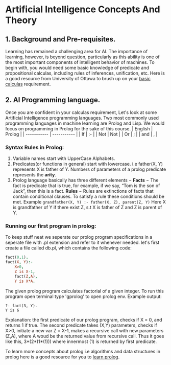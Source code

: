 # Artificial Intelligence Concepts And Theory
## 1. Background and Pre-requisites.
Learning has remained a challenging area for AI. The importance of learning, however, is beyond question, particularly as this ability is one of the most important components of intelligent behavior of machines.
To begin with, you would need some basic knowledge of predicate and propositional calculas, including rules of inferences, unification, etc.
Here is a good resource from University of Ottawa to brush up on your [basic calculas](https://www.site.uottawa.ca/~lucia/courses/2101-10/lecturenotes/04InferenceRulesProofMethods.pdf) requirement.

## 2. AI Programming language.
Once you are confident in your calculas requirement, Let's look at some Artificial Intelligence programming languages. Two most commonly used programming languages in machine learning are Prolog and Lisp.
We would focus on programming in Prolog for the sake of this course.
| English | Prolog |
| ----------- | ----------- |
| If | 	:- |
| Not | Not |
| Or |  ; |
| and |	, |
### Syntax Rules in Prolog:
1. Variable names start with UpperCase Alphabets.
2. Predicates(or functions in general) start with lowercase.
i.e father(X, Y) represents X is father of Y. Numbers of parameters of a prolog predicate represents the **arity**.
3. Prolog language basically has three different elements −
**Facts** − The fact is predicate that is true, for example, if we say, “Tom is the son of Jack”, then this is a fact.
**Rules** − Rules are extinctions of facts that contain conditional clauses. To satisfy a rule these conditions should be met.
Example
`
grandfather(X, Y) :- father(X, Z), parent(Z, Y)
`
Here X is grandfather of Y if there exist Z, s.t X is father of Z and Z is parent of Y.

### Running our first program in prolog: 
To keep stuff neat we seperate our prolog program specifications in a seperate file with .pl extension and refer to it whenever needed.
let's first create a file called db.pl, which contains the following code:
```Prolog
fact(0,1).
fact(X, Y):-
    X>0,
    Z is X-1,
    fact(Z,A),
    Y is X*A.
```
The given prolog program calculates factorial of a given integer. To run this program open terminal type 'gprolog' to open prolog env. 
Example output: 
```
?- fact(3, Y).
Y is 6
```
Explanation: the first predicate of our prolog program, checks if X = 0, and returns 1 if true. The second predicate takes (X,Y) parameters, checks if X>0, initiate a new var Z = X-1, makes a recursive call with new parameters (Z,A), where A woud be the returned value from recursive call.
Thus it goes like this, 3*(2*(1*(1))) where innermost (1) is returned by first predicate.

To learn more concepts about prolog i.e algorithms and data structures in prolog here is a good resource for you to [learn prolog](https://wps.pearsoned.com/wps/media/objects/5771/5909832/PDF/Luger_0136070477_1.pdf). 

